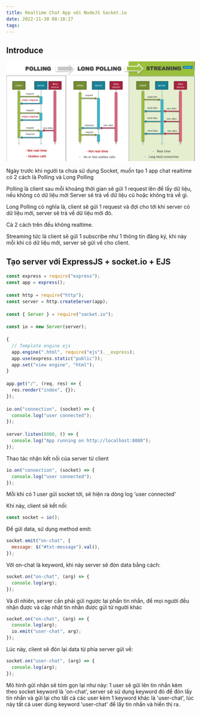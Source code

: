```yaml
---
title: Realtime Chat App với NodeJS Socket.io
date: 2022-11-30 08:18:27
tags:
---
```


## Introduce

![](/images/SocketIONodeJS/Screenshot_1.png)

Ngày trước khi người ta chưa sử dụng Socket, muốn tạo 1 app chat realtime có 2 cách là Polling và Long Polling

Polling là client sau mỗi khoảng thời gian sẽ gửi 1 request lên để lấy dữ liệu, nếu không có dữ liệu mới Server sẽ trả về dữ liệu cũ hoặc không trả về gì.

Long Polling có nghĩa là, client sẽ gửi 1 request và đợi cho tới khi server có dữ liệu mới, server sẽ trả về dữ liệu mới đó.

Cả 2 cách trên đều không realtime.

Streaming tức là client sẽ gửi 1 subscribe như 1 thông tin đăng ký, khi này mỗi khi có dữ liệu mới, server sẽ gửi về cho client.

## Tạo server với ExpressJS + socket.io + EJS

```js
const express = require("express");
const app = express();

const http = require("http");
const server = http.createServer(app);

const { Server } = require("socket.io");

const io = new Server(server);

{
  // Template engine ejs
  app.engine(".html", require("ejs").__express);
  app.use(express.static("public"));
  app.set("view engine", "html");
}

app.get("/", (req, res) => {
  res.render("index", {});
});

io.on("connection", (socket) => {
  console.log("user connected");
});

server.listen(8080, () => {
  console.log("App running on http://localhost:8080");
});
```

Thao tác nhận kết nối của server từ client

```js
io.on("connection", (socket) => {
  console.log("user connected");
});
```

Mỗi khi có 1 user gửi socket tới, sẽ hiện ra dòng log 'user connected'

Khi này, client sẽ kết nối:

```js
const socket = io();
```

Để gửi data, sử dụng method emit:

```js
socket.emit("on-chat", {
  message: $("#txt-message").val(),
});
```

Với on-chat là keyword, khi này server sẽ đón data bằng cách:

```js
socket.on("on-chat", (arg) => {
  console.log(arg);
});
```

Và dĩ nhiên, server cần phải gửi ngược lại phần tin nhắn, để mọi người đều nhận được và cập nhật tin nhắn được gửi từ người khác

```js
socket.on("on-chat", (arg) => {
  console.log(arg);
  io.emit("user-chat", arg);
});
```

Lúc này, client sẽ đón lại data từ phía server gửi về:

```js
socket.on("user-chat", (arg) => {
  console.log(arg);
});
```

Mô hình gửi nhận sẽ tóm gọn lại như này: 1 user sẽ gửi lên tin nhắn kèm theo socket keyword là 'on-chat', server sẽ sử dụng keyword đó để đón lấy tin nhắn và gửi lại cho tất cả các user kèm 1 keyword khác là 'user-chat', lúc này tất cả user dùng keyword 'user-chat' để lấy tin nhắn và hiển thị ra.